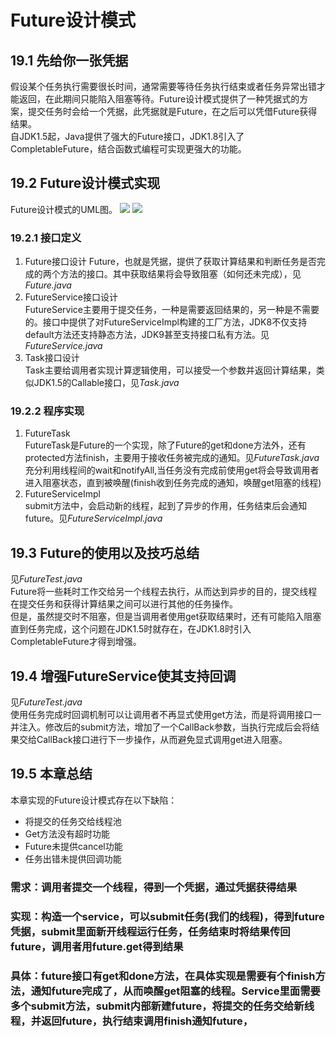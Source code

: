 # Future设计模式
## 19.1 先给你一张凭据
假设某个任务执行需要很长时间，通常需要等待任务执行结束或者任务异常出错才能返回，在此期间只能陷入阻塞等待。Future设计模式提供了一种凭据式的方案，提交任务时会给一个凭据，此凭据就是Future，在之后可以凭借Future获得结果。  
自JDK1.5起，Java提供了强大的Future接口，JDK1.8引入了CompletableFuture，结合函数式编程可实现更强大的功能。
## 19.2 Future设计模式实现
Future设计模式的UML图。
![](https://i.postimg.cc/v8hnmW7V/19-1.png)
![](https://i.postimg.cc/TYPD5pQH/19-2.png)

### 19.2.1 接口定义
1. Future接口设计
Future，也就是凭据，提供了获取计算结果和判断任务是否完成的两个方法的接口。其中获取结果将会导致阻塞（如何还未完成），见*Future.java*
2. FutureService接口设计  
FutureService主要用于提交任务，一种是需要返回结果的，另一种是不需要的。接口中提供了对FutureServiceImpl构建的工厂方法，JDK8不仅支持default方法还支持静态方法，JDK9甚至支持接口私有方法。见*FutureService.java*
3. Task接口设计  
Task主要给调用者实现计算逻辑使用，可以接受一个参数并返回计算结果，类似JDK1.5的Callable接口，见*Task.java*

### 19.2.2 程序实现
1. FutureTask  
FutureTask是Future的一个实现，除了Future的get和done方法外，还有protected方法finish，主要用于接收任务被完成的通知。见*FutureTask.java*  
充分利用线程间的wait和notifyAll,当任务没有完成前使用get将会导致调用者进入阻塞状态，直到被唤醒(finish收到任务完成的通知，唤醒get阻塞的线程)
2. FutureServiceImpl  
submit方法中，会启动新的线程，起到了异步的作用，任务结束后会通知future。见*FutureServiceImpl.java*
## 19.3 Future的使用以及技巧总结
见*FutureTest.java*  
Future将一些耗时工作交给另一个线程去执行，从而达到异步的目的，提交线程在提交任务和获得计算结果之间可以进行其他的任务操作。  
但是，虽然提交时不阻塞，但是当调用者使用get获取结果时，还有可能陷入阻塞直到任务完成，这个问题在JDK1.5时就存在，在JDK1.8时引入CompletableFuture才得到增强。
## 19.4 增强FutureService使其支持回调
见*FutureTest.java*  
使用任务完成时回调机制可以让调用者不再显式使用get方法，而是将调用接口一并注入。修改后的submit方法，增加了一个CallBack参数，当执行完成后会将结果交给CallBack接口进行下一步操作，从而避免显式调用get进入阻塞。
## 19.5 本章总结
本章实现的Future设计模式存在以下缺陷：
- 将提交的任务交给线程池
- Get方法没有超时功能
- Future未提供cancel功能
- 任务出错未提供回调功能

### 需求：调用者提交一个线程，得到一个凭据，通过凭据获得结果
### 实现：构造一个service，可以submit任务(我们的线程)，得到future凭据，submit里面新开线程运行任务，任务结束时将结果传回future，调用者用future.get得到结果
### 具体：future接口有get和done方法，在具体实现是需要有个finish方法，通知future完成了，从而唤醒get阻塞的线程。Service里面需要多个submit方法，submit内部新建future，将提交的任务交给新线程，并返回future，执行结束调用finish通知future，




